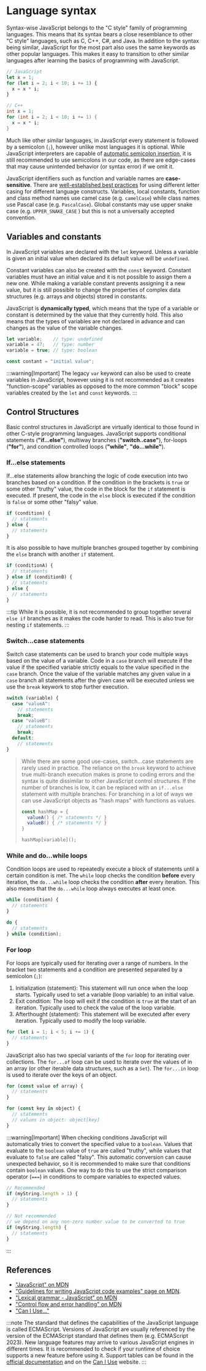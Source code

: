 # Language syntax

Syntax-wise JavaScript belongs to the "C style" family of programming languages. This means that its syntax bears a close resemblance to other "C style" languages, such as C, C++, C#, and Java. In addition to the syntax being similar, JavaScript for the most part also uses the same keywords as other popular languages. This makes it easy to transition to other similar languages after learning the basics of programming with JavaScript.

```js
// JavaScript
let x = 1;
for (let i = 2; i < 10; i += 1) {
  x = x * i;
}
```

```cpp
// C++
int x = 1;
for (int i = 2; i < 10; i += 1) {
  x = x * i;
}
```

Much like other similar languages, in JavaScript every statement is followed by a semicolon (`;`), however unlike most languages it is optional. While JavaScript interpreters are capable of [automatic semicolon insertion](https://developer.mozilla.org/en-US/docs/Web/JavaScript/Reference/Lexical_grammar#automatic_semicolon_insertion), it is still recommended to use semicolons in our code, as there are edge-cases that may cause unintended behavior (or syntax error) if we omit it.

JavaScript identifiers such as function and variable names are **case-sensitive**. There are [well-established best practices]((https://developer.mozilla.org/en-US/docs/MDN/Writing_guidelines/Writing_style_guide/Code_style_guide/JavaScript)) for using different letter casing for different language constructs. Variables, local constants, function and class method names use camel case (e.g. `camelCase`) while class names use Pascal case (e.g. `PascalCase`). Global constants may use upper snake case (e.g. `UPPER_SNAKE_CASE` ) but this is not a universally accepted convention.

## Variables and constants

In JavaScript variables are declared with the `let` keyword. Unless a variable is given an initial value when declared its default value will be `undefined`.

Constant variables can also be created with the `const` keyword. Constant variables must have an initial value and it is not possible to assign them a new one. While making a variable constant prevents assigning it a new value, but it is still possible to change the properties of complex data structures (e.g. arrays and objects) stored in constants.

JavaScript is **dynamically typed**, which means that the type of a variable or constant is determined by the value that they currently hold. This also means that the types of variables are not declared in advance and can changes as the value of the variable changes.

```js
let variable;    // type: undefined
variable = 47;   // type: number
variable = true; // type: boolean

const contant = "initial value";
```

:::warning[Important]
The legacy `var` keyword can also be used to create variables in JavaScript, however using it is not recommended as it creates "function-scope" variables as opposed to the more common "block" scope variables created by the `let` and `const` keywords.
:::

## Control Structures

Basic control structures in JavaScript are virtually identical to those found in other C-style programming languages. JavaScript supports conditional statements (**"if...else"**), multiway branches (**"switch..case"**), for-loops (**"for"**), and condition controlled loops (**"while"**, **"do...while"**).

### If...else statements

If...else statements allow branching the logic of code execution into two branches based on a condition. If the condition in the brackets is `true` or some other "truthy" value, the code in the block for the `if` statement is executed. If present, the code in the `else` block is executed if the condition is `false` or some other "falsy" value.

```js
if (condition) {
  // statements
} else {
  // statements
}
```

It is also possible to have multiple branches grouped together by combining the `else` branch with another `if` statement.

```js
if (conditionA) {
  // statements
} else if (conditionB) {
  // statements
} else {
  // statements
}
```

:::tip
While it is possible, it is not recommended to group together several `else if` branches as it makes the code harder to read. This is also true for nesting `if` statements.
:::

### Switch...case statements

Switch case statements can be used to branch your code multiple ways based on the value of a variable. Code in a `case` branch will execute if the value if the specified variable strictly equals to the value specified in the `case` branch. Once the value of the variable matches any given value in a `case` branch all statements after the given case will be executed unless we use the `break` keywork to stop further execution.

```js
switch (variable) {
  case "valueA":
    // statements
    break;
  case "valueB":
    // statements
    break;
  default:
    // statements
}
```

> While there are some good use-cases, switch...case statements are rarely used in practice. The reliance on the `break` keyword to achieve true multi-branch execution makes is prone to coding errors and the syntax is quite dissimilar to other JavaScript control structures. If the number of branches is low, it can be replaced with an `if...else` statement with multiple branches. For branching in a lot of ways we can use JavaScript objects as "hash maps" with functions as values.
>
> ```js
> const hashMap = {
>   valueA() { /* statements */ }
>   valueB() { /* statements */ }
> }
> 
> hashMap[variable]();
> ```

### While and do...while loops

Condition loops are used to repeatedly execute a block of statements until a certain condition is met. The `while` loop checks the condition **before** every iteration, the `do...while` loop checks the condition **after** every iteration. This also means that the `do...while` loop always executes at least once.

```js
while (condition) {
  // statements
}

do {
  // statements
} while (condition);
```

### For loop

For loops are typically used for iterating over a range of numbers. In the bracket two statements and a condition are presented separated by a semicolon (`;`):

1. Initialization (statement): This statement will run once when the loop starts. Typically used to set a variable (loop variable) to an initial value.
2. Exit condition: The loop will exit if the condition is `true` at the start of an iteration. Typically used to check the value of the loop variable.
3. Afterthought (statement): This statement will be executed after every iteration. Typically used to modify the loop variable.

```js
for (let i = 1; i < 5; i += 1) {
  // statements
}
```

JavaScript also has two special variants of the `for` loop for iterating over collections. The `for...of` loop can be used to iterate over the values of in an array (or other iterable data structures, such as a `Set`). The `for...in` loop is used to iterate over the keys of an object.

```js
for (const value of array) {
  // statements
}

for (const key in object) {
  // statements
  // values in object: object[key]
}
```

:::warning[Important]
When checking conditions JavaScript will automatically tries to convert the specified value to a `boolean`. Values that evaluate to the `boolean` value of `true` are called "truthy", while values that evaluate to `false` are called "falsy". This automatic conversion can cause unexpected behavior, so it is recommended to make sure that conditions contain `boolean` values. One way to do this to use the strict comparison operator (`===`) in conditions to compare variables to expected values.

```js
// Recommended
if (myString.length > 1) {
  // statements
}

// Not recommended
// we depend on any non-zero number value to be converted to true
if (myString.length) {
  // statements
}
```

:::

## References

- ["JavaScript" on MDN](https://developer.mozilla.org/en-US/docs/Web/JavaScript)
- ["Guidelines for writing JavaScript code examples" page on MDN](https://developer.mozilla.org/en-US/docs/MDN/Writing_guidelines/Writing_style_guide/Code_style_guide/JavaScript).
- ["Lexical grammar - JavaScript" on MDN](https://developer.mozilla.org/en-US/docs/Web/JavaScript/Reference/Lexical_grammar)
- ["Control flow and error handling" on MDN](https://developer.mozilla.org/en-US/docs/Web/JavaScript/Guide/Control_flow_and_error_handling)
- ["Can I Use..."](https://caniuse.com/)

:::note
The standard that defines the capabilities of the JavaScript language is called ECMAScript. Versions of JavaScript are usually referenced by the version of the ECMAScript standard that defines them (e.g. ECMAScript 2023). New language features may arrive to various JavaScript engines in different times. It is recommended to check if your runtime of choice supports a new feature before using it. Support tables can be found in the [official documentation](https://developer.mozilla.org/en-US/docs/Web/JavaScript) and on the [Can I Use](https://caniuse.com/) website.
:::
